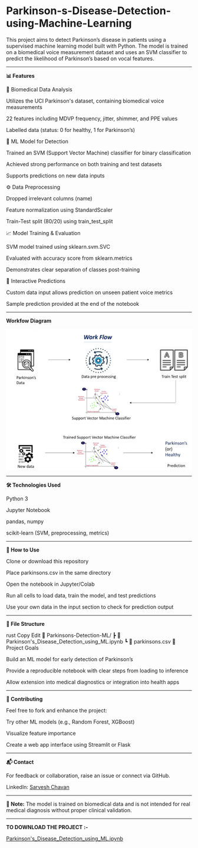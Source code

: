 # Parkinson-s-Disease-Detection-using-Machine-Learning
This project aims to detect Parkinson’s disease in patients using a supervised machine learning model built with Python. The model is trained on a biomedical voice measurement dataset and uses an SVM classifier to predict the likelihood of Parkinson’s based on vocal features.

---

**📊 Features**

🧬 Biomedical Data Analysis

Utilizes the UCI Parkinson's dataset, containing biomedical voice measurements

22 features including MDVP frequency, jitter, shimmer, and PPE values

Labelled data (status: 0 for healthy, 1 for Parkinson’s)

🧠 ML Model for Detection

Trained an SVM (Support Vector Machine) classifier for binary classification

Achieved strong performance on both training and test datasets

Supports predictions on new data inputs

⚙️ Data Preprocessing

Dropped irrelevant columns (name)

Feature normalization using StandardScaler

Train-Test split (80/20) using train_test_split

📈 Model Training & Evaluation

SVM model trained using sklearn.svm.SVC

Evaluated with accuracy score from sklearn.metrics

Demonstrates clear separation of classes post-training

🧪 Interactive Predictions

Custom data input allows prediction on unseen patient voice metrics

Sample prediction provided at the end of the notebook

---

**Workfow Diagram**

<img src="z1.png" alt="Match Analysis" width="600"/>

---

**🛠️ Technologies Used**

Python 3

Jupyter Notebook

pandas, numpy

scikit-learn (SVM, preprocessing, metrics)

---

**🚀 How to Use**

Clone or download this repository

Place parkinsons.csv in the same directory

Open the notebook in Jupyter/Colab

Run all cells to load data, train the model, and test predictions

Use your own data in the input section to check for prediction output

---

**📁 File Structure**

rust
Copy
Edit
📁 Parkinsons-Detection-ML/
 ┣ 📄 Parkinson's_Disease_Detection_using_ML.ipynb
 ┗ 📄 parkinsons.csv
📌 Project Goals

Build an ML model for early detection of Parkinson’s

Provide a reproducible notebook with clear steps from loading to inference

Allow extension into medical diagnostics or integration into health apps

---

**🤝 Contributing**

Feel free to fork and enhance the project:

Try other ML models (e.g., Random Forest, XGBoost)

Visualize feature importance

Create a web app interface using Streamlit or Flask

---

**📬 Contact**

For feedback or collaboration, raise an issue or connect via GitHub.

LinkedIn: [Sarvesh Chavan](https://linkedin.com/in/sarvesh-chavan)

---

**📝 Note:** The model is trained on biomedical data and is not intended for real medical diagnosis without proper clinical validation.

---

**TO DOWNLOAD THE PROJECT :-**

[Parkinson's_Disease_Detection_using_ML.ipynb](https://drive.google.com/file/d/1ZD13eIHVPSdj1PymtmKgyWy3jM5HK--e/view?usp=sharing)
